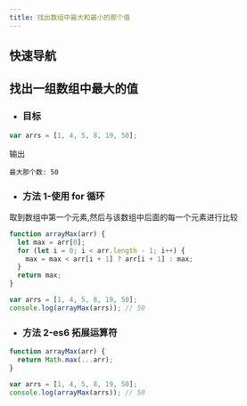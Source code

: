 ```yaml
---
title: 找出数组中最大和最小的那个值
---
```


## 快速导航

<TOC />

## 找出一组数组中最大的值

- ### 目标

```js
var arrs = [1, 4, 5, 8, 19, 50];
```

输出

```
最大那个数: 50
```

- ### 方法 1-使用 for 循环

取到数组中第一个元素,然后与该数组中后面的每一个元素进行比较

```js
function arrayMax(arr) {
  let max = arr[0];
  for (let i = 0; i < arr.length - 1; i++) {
    max = max < arr[i + 1] ? arr[i + 1] : max;
  }
  return max;
}

var arrs = [1, 4, 5, 8, 19, 50];
console.log(arrayMax(arrs)); // 50
```

- ### 方法 2-es6 拓展运算符

```js
function arrayMax(arr) {
  return Math.max(...arr);
}

var arrs = [1, 4, 5, 8, 19, 50];
console.log(arrayMax(arrs)); // 50
```
